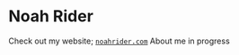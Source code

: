 # Noah Rider

Check out my website; [`noahrider.com`](https://noahrider.com/)
About me in progress

<!-- ## Here are some things I'm good at!
| Coding Languages | Skill |
| ----------- | ----------- |
| HTML | Intermediate |
| CSS | Intermediate |
| JavaScript | Beginner | --->


<!---
Hello! :D
--->
